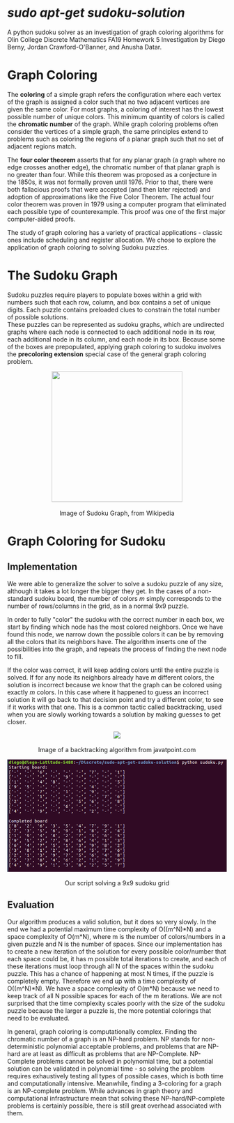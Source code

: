 # *sudo apt-get sudoku-solution*
A python sudoku solver as an investigation of graph coloring algorithms for Olin College Discrete Mathematics FA19 Homework 5 Investigation by Diego Berny, Jordan Crawford-O'Banner, and Anusha Datar.

# Graph Coloring
The **coloring** of a simple graph refers the configuration where each vertex of the graph is assigned a color such that no two adjacent vertices are given the same color. For most graphs, a coloring of interest has the lowest possible number of unique colors. This minimum quantity of colors is called the **chromatic number** of the graph. While graph coloring problems often consider the vertices of a simple graph, the same principles extend to problems such as coloring the regions of a planar graph such that no set of adjacent regions match.

The **four color theorem** asserts that for any planar graph (a graph where no edge crosses another edge), the chromatic number of that planar graph is no greater than four. While this theorem was proposed as a conjecture in the 1850s, it was not formally proven until 1976. Prior to that, there were both fallacious proofs that were accepted (and then later rejected) and adoption of approximations like the Five Color Theorem. The actual four color theorem was proven in 1979 using a computer program that eliminated each possible type of counterexample. This proof was one of the first major computer-aided proofs.

The study of graph coloring has a variety of practical applications - classic ones include scheduling and register allocation. We chose to explore the application of graph coloring to solving Sudoku puzzles.

# The Sudoku Graph
Sudoku puzzles require players to populate boxes within a grid with numbers such that each row, column, and box contains a set of unique digits. Each puzzle contains preloaded clues to constrain the total number of possible solutions.  
These puzzles can be represented as sudoku graphs, which are undirected graphs where each node is connected to each additional node in its row, each additional node in its column, and each node in its box. Because some of the boxes are prepopulated, applying graph coloring to sudoku involves the **precoloring extension** special case of the general graph coloring problem.

<p align="center">
  <img src="https://i.gyazo.com/dc6b6fd8b23f778ca57a14906a9f5eea.png" width="300px" height="300px"/></p>
  <p align="center">Image of Sudoku Graph, from Wikipedia<p align="center">

# Graph Coloring for Sudoku
## Implementation
We were able to generalize the solver to solve a sudoku puzzle of any size, although it takes a lot longer the bigger they get. In the cases of a non-standard sudoku board, the number of colors *m* simply corresponds to the number of rows/columns in the grid, as in a normal 9x9 puzzle.

In order to fully "color" the sudoku with the correct number in each box, we start by finding which node has the most colored neighbors. Once we have found this node, we narrow down the possible colors it can be by removing all the colors that its neighbors have. The algorithm inserts one of the possibilities into the graph, and repeats the process of finding the next node to fill.

If the color was correct, it will keep adding colors until the entire puzzle is solved. If for any node its neighbors already have *m* different colors, the solution is incorrect because we know that the graph can be colored using exactly *m* colors. In this case where it happened to guess an incorrect solution it will go back to that decision point and try a different color, to see if it works with that one. This is a common tactic called backtracking, used when you are slowly working towards a solution by making guesses to get closer.

<p align="center">
  <img src="https://static.javatpoint.com/tutorial/daa/images/backtracking-introduction.png"/></p>
  <p align="center">Image of a backtracking algorithm from javatpoint.com<p align="center">


<p align="center">
  <img src="sudokuScreenshot.png"/></p>
  <p align="center">Our script solving a 9x9 sudoku grid <p align="center">

## Evaluation
Our algorithm produces a valid solution, but it does so very slowly. In the end we had a potential maximum time complexity of O((m^N)\*N)  and a space complexity of O(m\*N),  where m is the number of colors/numbers in a given puzzle and N is the number of spaces. Since our implementation has to create a new iteration of the solution for every possible color/number that each space could be, it has m possible total iterations to create, and each of these iterations must loop through all N of the spaces within the sudoku puzzle. This has a chance of happening at most N times, if the puzzle is completely empty. Therefore we end up with a time complexity of O((m^N)\*N). We have a space complexity of O(m\*N) because we need to keep track of all N possible spaces for each of the m iterations. We are not surprised that the time complexity scales poorly with the size of the sudoku puzzle because the larger a puzzle is, the more potential colorings that need to be evaluated.

In general, graph coloring is computationally complex. Finding the chromatic number of a graph is an NP-hard problem. NP stands for non-deterministic polynomial acceptable problems, and problems that are NP-hard are at least as difficult as problems that are NP-Complete. NP-Complete problems cannot be solved in polynomial time, but a potential solution can be validated in polynomial time - so solving the problem requires exhaustively testing all types of possible cases, which is both time and computationally intensive. Meanwhile, finding a 3-coloring for a graph is an NP-complete problem. While advances in graph theory and computational infrastructure mean that solving these NP-hard/NP-complete problems is certainly possible, there is still great overhead associated with them.

